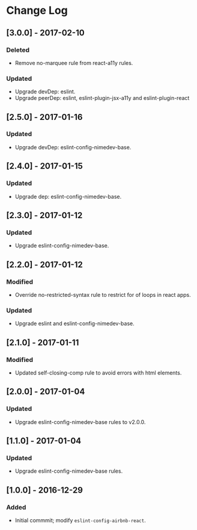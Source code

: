 # Change Log

## [3.0.0] - 2017-02-10

### Deleted
- Remove no-marquee rule from react-a11y rules.

### Updated
- Upgrade devDep: eslint.
- Upgrade peerDep: eslint, eslint-plugin-jsx-a11y and eslint-plugin-react


## [2.5.0] - 2017-01-16

### Updated
- Upgrade devDep: eslint-config-nimedev-base.


## [2.4.0] - 2017-01-15

### Updated
- Upgrade dep: eslint-config-nimedev-base.


## [2.3.0] - 2017-01-12

### Updated
- Upgrade eslint-config-nimedev-base.


## [2.2.0] - 2017-01-12

### Modified
- Override no-restricted-syntax rule to restrict for of loops in react apps.

### Updated
- Upgrade eslint and eslint-config-nimedev-base.


## [2.1.0] - 2017-01-11

### Modified
- Updated self-closing-comp rule to avoid errors with html elements.


## [2.0.0] - 2017-01-04

### Updated
- Upgrade eslint-config-nimedev-base rules to v2.0.0.


## [1.1.0] - 2017-01-04

### Updated
- Upgrade eslint-config-nimedev-base rules.


## [1.0.0] - 2016-12-29

### Added
 - Initial commmit; modify `eslint-config-airbnb-react`.
